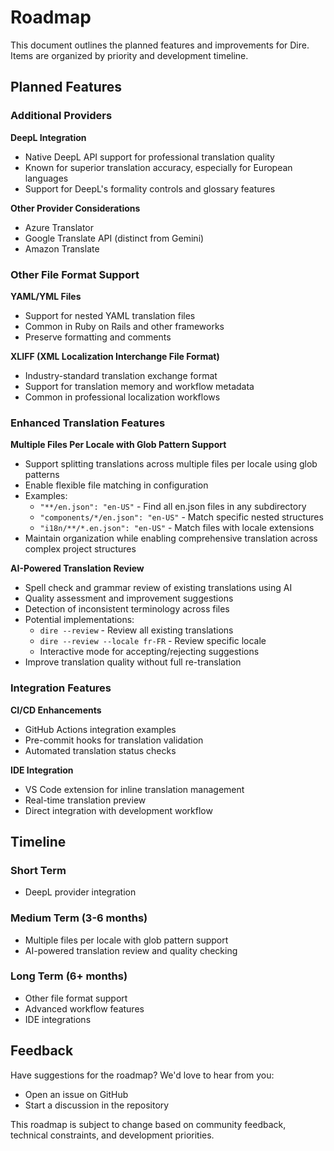 # Roadmap

This document outlines the planned features and improvements for Dire. Items are organized by priority and development timeline.

## Planned Features

### Additional Providers

**DeepL Integration**

- Native DeepL API support for professional translation quality
- Known for superior translation accuracy, especially for European languages
- Support for DeepL's formality controls and glossary features

**Other Provider Considerations**

- Azure Translator
- Google Translate API (distinct from Gemini)
- Amazon Translate

### Other File Format Support

**YAML/YML Files**

- Support for nested YAML translation files
- Common in Ruby on Rails and other frameworks
- Preserve formatting and comments

**XLIFF (XML Localization Interchange File Format)**

- Industry-standard translation exchange format
- Support for translation memory and workflow metadata
- Common in professional localization workflows

### Enhanced Translation Features

**Multiple Files Per Locale with Glob Pattern Support**

- Support splitting translations across multiple files per locale using glob patterns
- Enable flexible file matching in configuration
- Examples:
  - `"**/en.json": "en-US"` - Find all en.json files in any subdirectory
  - `"components/*/en.json": "en-US"` - Match specific nested structures
  - `"i18n/**/*.en.json": "en-US"` - Match files with locale extensions
- Maintain organization while enabling comprehensive translation across complex project structures

**AI-Powered Translation Review**

- Spell check and grammar review of existing translations using AI
- Quality assessment and improvement suggestions
- Detection of inconsistent terminology across files
- Potential implementations:
  - `dire --review` - Review all existing translations
  - `dire --review --locale fr-FR` - Review specific locale
  - Interactive mode for accepting/rejecting suggestions
- Improve translation quality without full re-translation

### Integration Features

**CI/CD Enhancements**

- GitHub Actions integration examples
- Pre-commit hooks for translation validation
- Automated translation status checks

**IDE Integration**

- VS Code extension for inline translation management
- Real-time translation preview
- Direct integration with development workflow

## Timeline

### Short Term

- DeepL provider integration

### Medium Term (3-6 months)

- Multiple files per locale with glob pattern support
- AI-powered translation review and quality checking

### Long Term (6+ months)

- Other file format support
- Advanced workflow features
- IDE integrations

## Feedback

Have suggestions for the roadmap? We'd love to hear from you:

- Open an issue on GitHub
- Start a discussion in the repository

This roadmap is subject to change based on community feedback, technical constraints, and development priorities.

